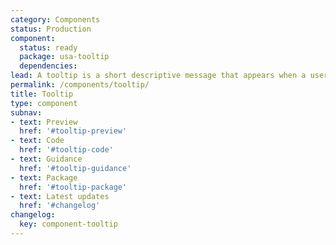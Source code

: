 ```yaml
---
category: Components
status: Production
component:
  status: ready
  package: usa-tooltip
  dependencies:
lead: A tooltip is a short descriptive message that appears when a user hovers or focuses on an element.
permalink: /components/tooltip/
title: Tooltip
type: component
subnav:
- text: Preview
  href: '#tooltip-preview'
- text: Code
  href: '#tooltip-code'
- text: Guidance
  href: '#tooltip-guidance'
- text: Package
  href: '#tooltip-package'
- text: Latest updates
  href: '#changelog'
changelog:
  key: component-tooltip
---
```

